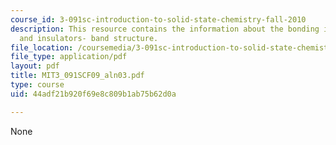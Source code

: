 ```yaml
---
course_id: 3-091sc-introduction-to-solid-state-chemistry-fall-2010
description: This resource contains the information about the bonding in metals, semiconductors
  and insulators- band structure.
file_location: /coursemedia/3-091sc-introduction-to-solid-state-chemistry-fall-2010/44adf21b920f69e8c809b1ab75b62d0a_MIT3_091SCF09_aln03.pdf
file_type: application/pdf
layout: pdf
title: MIT3_091SCF09_aln03.pdf
type: course
uid: 44adf21b920f69e8c809b1ab75b62d0a

---
```

None